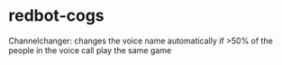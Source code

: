 # redbot-cogs

Channelchanger: changes the voice name automatically if >50% of the people in the voice call play the same game
